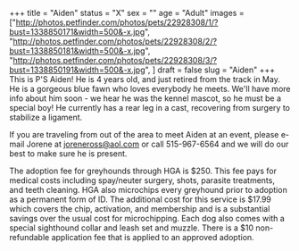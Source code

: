 +++
title = "Aiden"
status = "X"
sex = ""
age = "Adult"
images = ["http://photos.petfinder.com/photos/pets/22928308/1/?bust=1338850171&width=500&-x.jpg",
"http://photos.petfinder.com/photos/pets/22928308/2/?bust=1338850181&width=500&-x.jpg",
"http://photos.petfinder.com/photos/pets/22928308/3/?bust=1338850191&width=500&-x.jpg",
]
draft = false
slug = "Aiden"
+++
This is P'S Aiden! He is 4 years old, and just retired from the track in May. He is a gorgeous blue fawn who loves everybody he meets. We'll have more info about him soon - we hear he was the kennel mascot, so he must be a special boy! He currently has a rear leg in a cast, recovering from surgery to stabilize a ligament.


If you are traveling from out of the area to meet Aiden at an event, please e-mail Jorene at joreneross@aol.com or call 515-967-6564 and we will do our best to make sure he is present.

The adoption fee for greyhounds through HGA is $250. This fee pays for medical costs including spay/neuter surgery, shots, parasite treatments, and teeth cleaning. HGA also microchips every greyhound prior to adoption as a permanent form of ID. The additional cost for this service is $17.99 which covers the chip, activation, and membership and is a substantial savings over the usual cost for microchipping. Each dog also comes with a special sighthound collar and leash set and muzzle. There is a $10 non-refundable application fee that is applied to an approved adoption.

